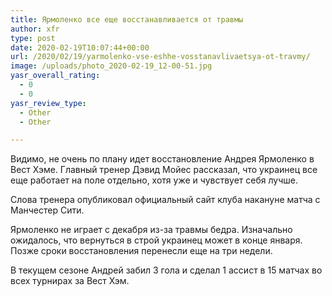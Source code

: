 ```yaml
---
title: Ярмоленко все еще восстанавливается от травмы
author: xfr
type: post
date: 2020-02-19T10:07:44+00:00
url: /2020/02/19/yarmolenko-vse-eshhe-vosstanavlivaetsya-ot-travmy/
image: /uploads/photo_2020-02-19_12-00-51.jpg
yasr_overall_rating:
  - 0
  - 0
yasr_review_type:
  - Other
  - Other

---
```

Видимо, не очень по плану идет восстановление Андрея Ярмоленко в Вест Хэме. Главный тренер Дэвид Мойес рассказал, что украинец все еще работает на поле отдельно, хотя уже и чувствует себя лучше.

Слова тренера опубликовал официальный сайт клуба накануне матча с Манчестер Сити.

Ярмоленко не играет с декабря из-за травмы бедра. Изначально ожидалось, что вернуться в строй украинец может в конце января. Позже сроки восстановления перенесли еще на три недели.

В текущем сезоне Андрей забил 3 гола и сделал 1 ассист в 15 матчах во всех турнирах за Вест Хэм.